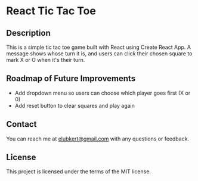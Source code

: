 # React Tic Tac Toe

## Description
This is a simple tic tac toe game built with React using Create React App. A message shows whose turn it is, and users can click their chosen square to mark X or O when it's their turn.

## Roadmap of Future Improvements
- Add dropdown menu so users can choose which player goes first (X or 0)
- Add reset button to clear squares and play again

## Contact
You can reach me at elubkert@gmail.com with any questions or feedback.

## License
This project is licensed under the terms of the MIT license.


